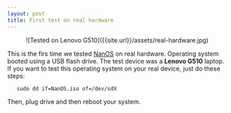 ```yaml
---
layout: post
title: First test on real hardware
---
```


<p align="center">
![Tested on Lenovo G510]({{site.url}}/assets/real-hardware.jpg)
</p>

This is the firs time we tested [NanOS](https://github.com/nano-foundation/NanOS) on real hardware. Operating system booted using a USB flash drive. The test device was a __Lenovo G510__ laptop. If you want to test this operating system on your real device, just do these steps:

```
   sudo dd if=NanOS.iso of=/dev/sdX
```

Then, plug drive and then reboot your system. 
